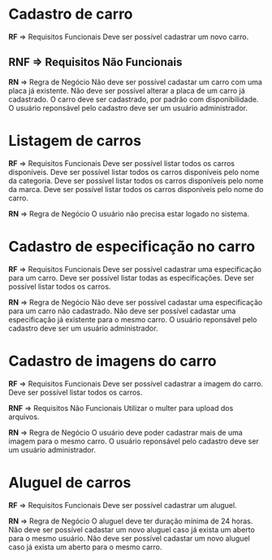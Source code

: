 # Cadastro de carro

**RF** => Requisitos Funcionais
  Deve ser possível cadastrar um novo carro.

**RNF** => Requisitos Não Funcionais
  --

**RN** => Regra de Negócio
  Não deve ser possível cadastar um carro com uma placa já existente.
  Não deve ser possível alterar a placa de um carro já cadastrado.
  O carro deve ser cadastrado, por padrão com disponibilidade.
  O usuário reponsável pelo cadastro deve ser um usuário administrador.

# Listagem de carros

**RF** => Requisitos Funcionais
  Deve ser possível listar todos os carros disponíveis.
  Deve ser possível listar todos os carros disponíveis pelo nome da categoria.
  Deve ser possível listar todos os carros disponíveis pelo nome da marca.
  Deve ser possível listar todos os carros disponíveis pelo nome do carro.

**RN** => Regra de Negócio
  O usuário não precisa estar logado no sistema.

# Cadastro de especificação no carro

**RF** => Requisitos Funcionais
  Deve ser possível cadastrar uma especificação para um carro.
  Deve ser possível listar todas as especificações.
  Deve ser possível listar todos os carros.

**RN** => Regra de Negócio
  Não deve ser possível cadastar uma especificação para um carro não cadastrado.
  Não deve ser possível cadastar uma especificação já existente para o mesmo carro.
  O usuário reponsável pelo cadastro deve ser um usuário administrador.

# Cadastro de imagens do carro

**RF** => Requisitos Funcionais
  Deve ser possível cadastrar a imagem do carro.
  Deve ser possível listar todos os carros.

**RNF** => Requisitos Não Funcionais
  Utilizar o multer para upload dos arquivos.

**RN** => Regra de Negócio
  O usuário deve poder cadastrar mais de uma imagem para o mesmo carro.
  O usuário reponsável pelo cadastro deve ser um usuário administrador.

# Aluguel de carros

**RF** => Requisitos Funcionais
  Deve ser possível cadastrar um aluguel.

**RN** => Regra de Negócio
  O aluguel deve ter duração mínima de 24 horas.
  Não deve ser possível cadastar um novo aluguel caso já exista um aberto para o mesmo usuário.
  Não deve ser possível cadastar um novo aluguel caso já exista um aberto para o mesmo carro.